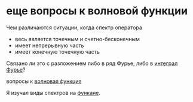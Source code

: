 # еще вопросы к волновой функции
Чем различаются ситуации, когда спектр оператора

*   весь является точечным и счетно-бесконечным
*   имеет непрерывную часть
*   имеет конечную точечную часть

Связано ли это с разложением либо в ряд Фурье, либо в [интеграл Фурье](%D1%82%D0%BE%D0%B6%D0%B4%D0%B5%D1%81%D1%82%D0%B2%D0%BE%20%D0%A4%D1%83%D1%80%D1%8C%D0%B5%20%D0%B4%D0%BB%D1%8F%20%D1%84%D1%83%D0%BD%D0%BA%D1%86%D0%B8%D0%B9)?

вопросы к [волновая функция](%D0%B2%D0%BE%D0%BB%D0%BD%D0%BE%D0%B2%D0%B0%D1%8F%20%D1%84%D1%83%D0%BD%D0%BA%D1%86%D0%B8%D1%8F)

Я изучал виды спектров на [функане](%D0%B0%D0%BD%D0%B0%D0%BB%D0%B8%D0%B7).